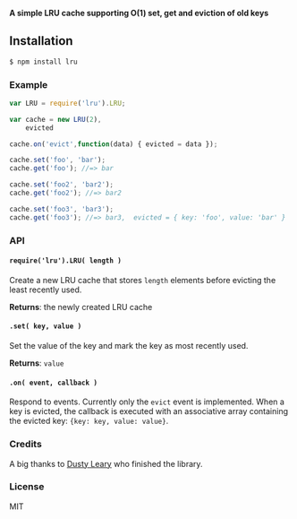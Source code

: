 **A simple LRU cache supporting O(1) set, get and eviction of old keys**

## Installation

```bash
$ npm install lru
```

### Example

```javascript
var LRU = require('lru').LRU;

var cache = new LRU(2),
    evicted

cache.on('evict',function(data) { evicted = data });

cache.set('foo', 'bar');
cache.get('foo'); //=> bar

cache.set('foo2', 'bar2');
cache.get('foo2'); //=> bar2

cache.set('foo3', 'bar3');
cache.get('foo3'); //=> bar3,  evicted = { key: 'foo', value: 'bar' }
```

### API

#### `require('lru').LRU( length )`
Create a new LRU cache that stores `length` elements before evicting the least recently used.

**Returns**: the newly created LRU cache


#### `.set( key, value )`
Set the value of the key and mark the key as most recently used.

**Returns**: `value`

#### `.on( event, callback )`
Respond to events. Currently only the `evict` event is implemented. When a key is evicted, the callback is executed with an associative array containing the evicted key: `{key: key, value: value}`.


### Credits

A big thanks to [Dusty Leary](https://github.com/dustyleary) who
finished the library.

### License

MIT
